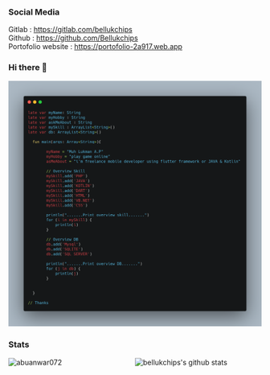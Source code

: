 ### Social Media
Gitlab : https://gitlab.com/bellukchips  <br>
Github : https://github.com/Bellukchips  <br>
Portofolio website : https://portofolio-2a917.web.app
### Hi there 👋
![SS](https://github.com/Bellukchips/Bellukchips/blob/main/carbon.png)
### Stats
<p><img align="left" src="https://github-readme-stats.vercel.app/api/top-langs/?username=abuanwar072&layout=compact&hide=html" alt="abuanwar072" /></p>
  <p><a href="https://github.com/bellukchips/">
    <img width="50%" align="right" alt="bellukchips's github stats" src="https://github-readme-stats.vercel.app/api?username=bellukchips&show_icons=true&count_private=true&theme=tokyonight" />
</a></p>
  
